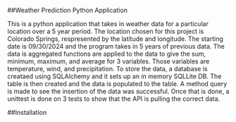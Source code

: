 ##Weather Prediction Python Application

This is a python application that takes in weather data for a particular location over a 5 year period. The location chosen for this project is Colorado Springs, respresented by the latitude and longitude. The starting date is 09/30/2024 and the program takes in 5 years of previous data. The data is aggregated functions are applied to the data to give the sum, minimum, maximum, and average for 3 variables. Those variables are temperature, wind, and precipitation. To store the data, a database is creataed using SQLAlchemy and it sets up an in memory SQLLite DB. The table is then created and the data is populated to the table. A method query is made to see the insertion of the data was successful. Once that is done, a unittest is done on 3 tests to show that the API is pulling the correct data. 


##Installation
